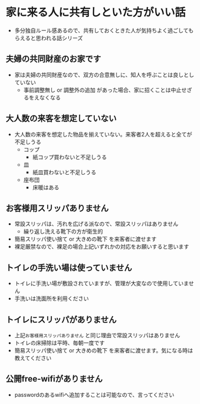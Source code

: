 家に来る人に共有しといた方がいい話
===

* 多分独自ルール感あるので、共有しておくときた人が気持ちよく過ごしてもらえると思われる話シリーズ

## 夫婦の共同財産のお家です

* 家は夫婦の共同財産なので、双方の合意無しに、知人を呼ぶことは良しとしていない
	* 事前調整無し or 調整外の追加 があった場合、家に招くことは中止せざるをえなくなる

## 大人数の来客を想定していない

* 大人数の来客を想定した物品を揃えていない。来客者2人を超えると全てが不足しうる
	* コップ
		* 紙コップ買わないと不足しうる
	* 皿
		* 紙皿買わないと不足しうる
	* 座布団
		* 床暖はある

## お客様用スリッパありません

* 常設スリッパは、汚れを広げる派なので、常設スリッパはありません
	* 繰り返し洗える靴下の方が衛生的
* 簡易スリッパ使い捨て or 大きめの靴下 を来客者に渡せます
* 裸足厳禁なので、裸足の場合上記いずれかの対応をお願いすると思います

## トイレの手洗い場は使っていません

* トイレに手洗い場が敷設されていますが、管理が大変なので使用していません
* 手洗いは洗面所を利用ください

## トイレにスリッパがありません

* 上記`お客様用スリッパありません` と同じ理由で常設スリッパはありません
* トイレの床掃除は平時、毎朝一度です
* 簡易スリッパ使い捨て or 大きめの靴下 を来客者に渡せます。気になる時は教えてください

## 公開free-wifiがありません

* passwordのあるwifiへ追加することは可能なので、言ってください
